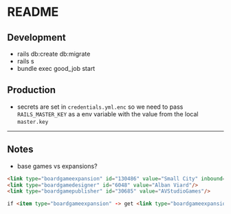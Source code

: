 # README

## Development

* rails db:create db:migrate
* rails s
* bundle exec good_job start

## Production

* secrets are set in `credentials.yml.enc` so we need to pass `RAILS_MASTER_KEY` as a env variable with the value from the local `master.key`

---

## Notes

* base games vs expansions?

```html
<link type="boardgameexpansion" id="130486" value="Small City" inbound="true"/>
<link type="boardgamedesigner" id="6048" value="Alban Viard"/>
<link type="boardgamepublisher" id="30685" value="AVStudioGames"/>

if <item type="boardgameexpansion" -> get <link type="boardgameexpansion" id="130486" (id = bgg_id)
```
